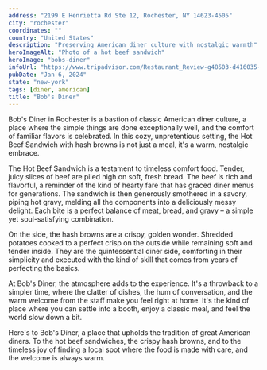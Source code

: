 ```yaml
---
address: "2199 E Henrietta Rd Ste 12, Rochester, NY 14623-4505"
city: "rochester"
coordinates: ""
country: "United States"
description: "Preserving American diner culture with nostalgic warmth"
heroImageAlt: "Photo of a hot beef sandwich"
heroImage: "bobs-diner"
infoUrl: "https://www.tripadvisor.com/Restaurant_Review-g48503-d416035-Reviews-Bob_s_Diner-Rochester_Finger_Lakes_New_York.html"
pubDate: "Jan 6, 2024"
state: "new-york"
tags: [diner, american]
title: "Bob's Diner"
---
```


Bob's Diner in Rochester is a bastion of classic American diner culture, a place where the simple things are done exceptionally well, and the comfort of familiar flavors is celebrated. In this cozy, unpretentious setting, the Hot Beef Sandwich with hash browns is not just a meal, it's a warm, nostalgic embrace.

The Hot Beef Sandwich is a testament to timeless comfort food. Tender, juicy slices of beef are piled high on soft, fresh bread. The beef is rich and flavorful, a reminder of the kind of hearty fare that has graced diner menus for generations. The sandwich is then generously smothered in a savory, piping hot gravy, melding all the components into a deliciously messy delight. Each bite is a perfect balance of meat, bread, and gravy – a simple yet soul-satisfying combination.

On the side, the hash browns are a crispy, golden wonder. Shredded potatoes cooked to a perfect crisp on the outside while remaining soft and tender inside. They are the quintessential diner side, comforting in their simplicity and executed with the kind of skill that comes from years of perfecting the basics.

At Bob's Diner, the atmosphere adds to the experience. It's a throwback to a simpler time, where the clatter of dishes, the hum of conversation, and the warm welcome from the staff make you feel right at home. It's the kind of place where you can settle into a booth, enjoy a classic meal, and feel the world slow down a bit.

Here's to Bob's Diner, a place that upholds the tradition of great American diners. To the hot beef sandwiches, the crispy hash browns, and to the timeless joy of finding a local spot where the food is made with care, and the welcome is always warm.

